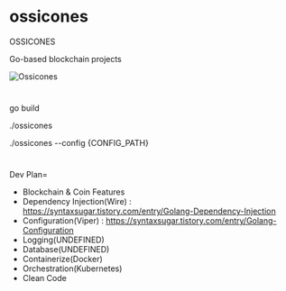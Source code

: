 # ossicones
OSSICONES

Go-based blockchain projects 

![Ossicones](https://user-images.githubusercontent.com/24886864/129552153-f14d0d39-09c1-4252-a86b-c3716ef01071.png)

#
go build

./ossicones

./ossicones --config {CONFIG_PATH}
#

Dev Plan=

- Blockchain & Coin Features
- Dependency Injection(Wire) : https://syntaxsugar.tistory.com/entry/Golang-Dependency-Injection
- Configuration(Viper) : https://syntaxsugar.tistory.com/entry/Golang-Configuration
- Logging(UNDEFINED)
- Database(UNDEFINED)
- Containerize(Docker)
- Orchestration(Kubernetes)
- Clean Code


